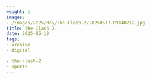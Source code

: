 ```yaml
---
weight: 1
images:
- /images/2025/May/The-Clash-2/20250517-P1140212.jpg
title: The Clash 2.
date: 2025-05-19
tags:
- archive
- digital

- the-clash-2
- sports
---
```


